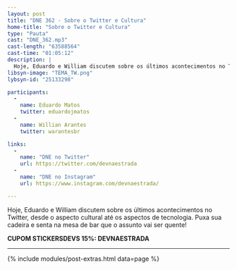 ```yaml
---
layout: post
title: "DNE 362 - Sobre o Twitter e Cultura"
home-title: "Sobre o Twitter e Cultura"
type: "Pauta"
cast: "DNE_362.mp3"
cast-length: "63588564"
cast-time: "01:05:12"
description: |
  Hoje, Eduardo e William discutem sobre os últimos acontecimentos no Twitter, desde o aspecto cultural até os aspectos de tecnologia. Puxa sua cadeira e senta na mesa de bar que o assunto vai ser quente!
libsyn-image: "TEMA_TW.png"
lybsyn-id: "25133298"

participants:
  -
    name: Eduardo Matos
    twitter: eduardojmatos
  -
    name: Willian Arantes
    twitter: warantesbr

links:
  -
    name: "DNE no Twitter"
    url: https://twitter.com/devnaestrada
  -
    name: "DNE no Instagram"
    url: https://www.instagram.com/devnaestrada/

---
```


Hoje, Eduardo e William discutem sobre os últimos acontecimentos no Twitter, desde o aspecto cultural até os aspectos de tecnologia. Puxa sua cadeira e senta na mesa de bar que o assunto vai ser quente!

<strong>CUPOM STICKERSDEVS 15%: DEVNAESTRADA</strong>

---

{% include modules/post-extras.html data=page %}

